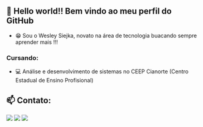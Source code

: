 <h2>👋 Hello world!! Bem vindo ao meu perfil do GitHub</h2>
 
 - 😁 Sou o Wesley Siejka, novato na área de tecnologia buacando sempre aprender mais !!!

### Cursando:
- 💻 Análise e desenvolvimento de sistemas no CEEP Cianorte (Centro Estadual de Ensino Profisional)

## 📫 Contato:
<div>
  <a href="https://www.instagram.com/arthurvitorgtr/" target="_blank"><img src="https://img.shields.io/badge/-Instagram-%23E4405F?style=for-the-badge&logo=instagram&logoColor=white" target="_blank"></a>
<a href = "mailto:arhturvitorsilvio@gmail.com"><img src="https://img.shields.io/badge/Gmail-D14836?style=for-the-badge&logo=gmail&logoColor=white" target="_blank"></a>
<a href="https://www.linkedin.com/in/arthur-vitor-356084245/" target="_blank"><img src="https://img.shields.io/badge/-LinkedIn-%230077B5?style=for-the-badge&logo=linkedin&logoColor=white" target="_blank"></a>   
</div> 
  
<!---
wesley-siejka/wesley-siejka is a ✨ special ✨ repository because its `README.md` (this file) appears on your GitHub profile.
You can click the Preview link to take a look at your changes.
--->
